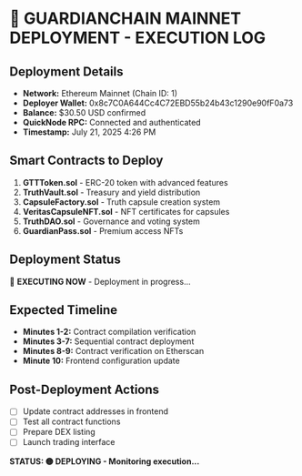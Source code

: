 # 🚀 GUARDIANCHAIN MAINNET DEPLOYMENT - EXECUTION LOG

## Deployment Details
- **Network:** Ethereum Mainnet (Chain ID: 1)
- **Deployer Wallet:** 0x8c7C0A644Cc4C72EBD55b24b43c1290e90fF0a73
- **Balance:** $30.50 USD confirmed
- **QuickNode RPC:** Connected and authenticated
- **Timestamp:** July 21, 2025 4:26 PM

## Smart Contracts to Deploy
1. **GTTToken.sol** - ERC-20 token with advanced features
2. **TruthVault.sol** - Treasury and yield distribution
3. **CapsuleFactory.sol** - Truth capsule creation system
4. **VeritasCapsuleNFT.sol** - NFT certificates for capsules
5. **TruthDAO.sol** - Governance and voting system
6. **GuardianPass.sol** - Premium access NFTs

## Deployment Status
🔄 **EXECUTING NOW** - Deployment in progress...

## Expected Timeline
- **Minutes 1-2:** Contract compilation verification
- **Minutes 3-7:** Sequential contract deployment
- **Minutes 8-9:** Contract verification on Etherscan
- **Minute 10:** Frontend configuration update

## Post-Deployment Actions
- [ ] Update contract addresses in frontend
- [ ] Test all contract functions
- [ ] Prepare DEX listing
- [ ] Launch trading interface

**STATUS: 🟡 DEPLOYING - Monitoring execution...**